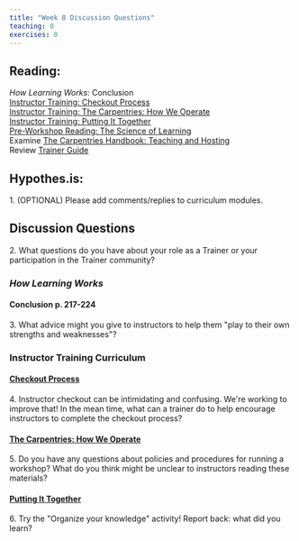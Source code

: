 ```yaml
--- 
title: "Week 8 Discussion Questions"    
teaching: 0 
exercises: 0        
---
```


## Reading:
_How Learning Works_: Conclusion  
[Instructor Training: Checkout Process](https://carpentries.github.io/instructor-training/20-checkout/index.html)  
[Instructor Training: The Carpentries: How We Operate](https://carpentries.github.io/instructor-training/21-carpentries/index.html)  
[Instructor Training: Putting It Together](https://carpentries.github.io/instructor-training/24-practices/index.html)  
[Pre-Workshop Reading: The Science of Learning](https://carpentries.github.io/instructor-training/files/papers/science-of-learning-2015.pdf)  
Examine [The Carpentries Handbook: Teaching and Hosting](https://docs.carpentries.org/topic_folders/hosts_instructors/index.html)  
Review [Trainer Guide](https://docs.carpentries.org/topic_folders/instructor_training/trainers_guide.html)

## Hypothes.is:
1\. (OPTIONAL) Please add comments/replies to curriculum modules.

## Discussion Questions

2\. What questions do you have about your role as a Trainer or your participation in the Trainer community? 

### _How Learning Works_

#### Conclusion p. 217-224

3\. What advice might you give to instructors to help them "play to their own strengths and weaknesses"? 

### Instructor Training Curriculum

#### [Checkout Process](https://carpentries.github.io/instructor-training/20-checkout/index.html) 

4\. Instructor checkout can be intimidating and confusing. We're working to improve that! In the mean time, what can a trainer do to help encourage instructors to complete the checkout process?

#### [The Carpentries: How We Operate](https://carpentries.github.io/instructor-training/21-carpentries/index.html)

5\. Do you have any questions about policies and procedures for running a workshop? What do you think might be unclear to instructors reading these materials?

#### [Putting It Together](https://carpentries.github.io/instructor-training/24-practices/index.html) 

6\. Try the "Organize your knowledge" activity! Report back: what did you learn?





